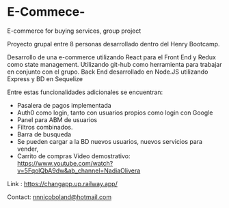 # E-Commece-
E-commerce for buying services,  group project


Proyecto grupal entre 8 personas desarrollado dentro del Henry Bootcamp.

Desarrollo de una e-commerce utilizando React para el Front End y Redux como state management. Utilizando git-hub como herramienta para trabajar en conjunto con el grupo. Back End desarrollado en Node.JS utilizando Express y BD en Sequelize

Entre estas funcionalidades adicionales se encuentran:
- Pasalera de pagos implementada
- Auth0 como login, tanto con usuarios propios como login con Google
- Panel para ABM de usuarios
- Filtros combinados.
- Barra de busqueda
- Se pueden cargar a la BD nuevos usuarios, nuevos servicios para vender,
- Carrito de compras
Video demostrativo: https://www.youtube.com/watch?v=5FqolQbA9dw&ab_channel=NadiaOlivera

Link : https://changapp.up.railway.app/

Contact: nnnicoboland@hotmail.com
